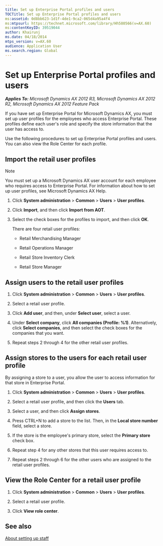 ```yaml
---
title: Set up Enterprise Portal profiles and users
TOCTitle: Set up Enterprise Portal profiles and users
ms:assetid: 0d8bb623-1d1f-4de1-9ca2-065d4a95a4f4
ms:mtpsurl: https://technet.microsoft.com/library/Hh580566(v=AX.60)
ms:contentKeyID: 39519044
author: Khairunj
ms.date: 04/18/2014
mtps_version: v=AX.60
audience: Application User
ms.search.region: Global
---
```


# Set up Enterprise Portal profiles and users 


_**Applies To:** Microsoft Dynamics AX 2012 R3, Microsoft Dynamics AX 2012 R2, Microsoft Dynamics AX 2012 Feature Pack_

If you have set up Enterprise Portal for Microsoft Dynamics AX, you must set up user profiles for the employees who access Enterprise Portal. These profiles define each user's role and specify the store information that the user has access to.

Use the following procedures to set up Enterprise Portal profiles and users. You can also view the Role Center for each profile.

## Import the retail user profiles


> [!NOTE]
> <P>You must set up a Microsoft Dynamics AX user account for each employee who requires access to Enterprise Portal. For information about how to set up user profiles, see Microsoft Dynamics AX Help.</P>



1.  Click **System administration** \> **Common** \> **Users** \> **User profiles**.

2.  Click **Import**, and then click **Import from AOT**.

3.  Select the check boxes for the profiles to import, and then click **OK**.
    
    There are four retail user profiles:
    
      - Retail Merchandising Manager
    
      - Retail Operations Manager
    
      - Retail Store Inventory Clerk
    
      - Retail Store Manager

## Assign users to the retail user profiles

1.  Click **System administration** \> **Common** \> **Users** \> **User profiles**.

2.  Select a retail user profile.

3.  Click **Add user**, and then, under **Select user**, select a user.

4.  Under **Select company**, click **All companies (Profile: %1)**. Alternatively, click **Select companies**, and then select the check boxes for the companies that you want.

5.  Repeat steps 2 through 4 for the other retail user profiles.

## Assign stores to the users for each retail user profile

By assigning a store to a user, you allow the user to access information for that store in Enterprise Portal.

1.  Click **System administration** \> **Common** \> **Users** \> **User profiles**.

2.  Select a retail user profile, and then click the **Users** tab.

3.  Select a user, and then click **Assign stores**.

4.  Press CTRL+N to add a store to the list. Then, in the **Local store number** field, select a store.

5.  If the store is the employee's primary store, select the **Primary store** check box.

6.  Repeat step 4 for any other stores that this user requires access to.

7.  Repeat steps 2 through 6 for the other users who are assigned to the retail user profiles.

## View the Role Center for a retail user profile

1.  Click **System administration** \> **Common** \> **Users** \> **User profiles**.

2.  Select a retail user profile.

3.  Click **View role center**.

## See also

[About setting up staff](about-setting-up-staff.md)

  



